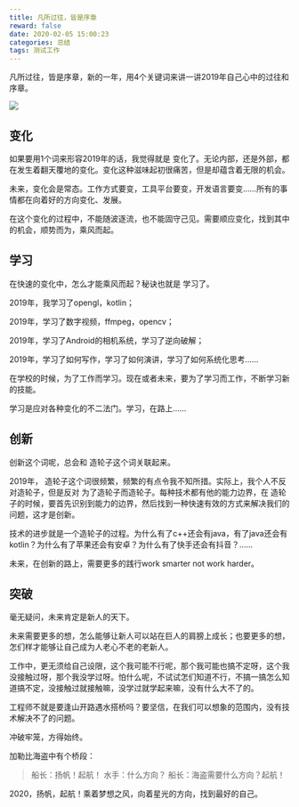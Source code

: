 ```yaml
---
title: 凡所过往，皆是序章
reward: false
date: 2020-02-05 15:00:23
categories: 总结
tags: 测试工作
---
```


凡所过往，皆是序章，新的一年，用4个关键词来讲一讲2019年自己心中的过往和序章。

![](1.jpg)

<!--more-->

## 变化
如果要用1个词来形容2019年的话，我觉得就是 变化了。无论内部，还是外部，都在发生着翻天覆地的变化。变化这种滋味起初很痛苦，但是却蕴含着无限的机会。

未来，变化会是常态。工作方式要变，工具平台要变，开发语言要变……所有的事情都在向着好的方向变化、发展。

在这个变化的过程中，不能随波逐流，也不能固守己见。需要顺应变化，找到其中的机会，顺势而为，乘风而起。

## 学习
在快速的变化中，怎么才能乘风而起？秘诀也就是 学习了。

2019年，我学习了opengl，kotlin；

2019年，学习了数字视频，ffmpeg，opencv；

2019年，学习了Android的相机系统，学习了逆向破解；

2019年，学习了如何写作，学习了如何演讲，学习了如何系统化思考……

在学校的时候，为了工作而学习。现在或者未来，要为了学习而工作，不断学习新的技能。

学习是应对各种变化的不二法门。学习，在路上……

## 创新
创新这个词呢，总会和 造轮子这个词关联起来。

2019年， 造轮子这个词很频繁，频繁的有点令我不知所措。实际上，我个人不反对造轮子，但是反对 为了造轮子而造轮子。每种技术都有他的能力边界，在 造轮子的时候，要首先识别到能力的边界，然后找到一种快速有效的方式来解决我们的问题，这才是创新。

技术的进步就是一个造轮子的过程。为什么有了c++还会有java，有了java还会有kotlin？为什么有了苹果还会有安卓？为什么有了快手还会有抖音？……

未来，在创新的路上，需要更多的践行work smarter not work harder。

## 突破
毫无疑问，未来肯定是新人的天下。

未来需要更多的想，怎么能够让新人可以站在巨人的肩膀上成长；也要更多的想，怎们样才能够让自己成为人老心不老的老新人。

工作中，更无须给自己设限，这个我可能不行呢，那个我可能也搞不定呀，这个我没接触过呀，那个我没学过呀。怕什么呢，不试试怎们知道不行，不搞一搞怎么知道搞不定，没接触过就接触嘛，没学过就学起来嘛，没有什么大不了的。

工程师不就是要逢山开路遇水搭桥吗？要坚信，在我们可以想象的范围内，没有技术解决不了的问题。

冲破牢笼，方得始终。

加勒比海盗中有个桥段：
> 船长：扬帆！起航！
> 水手：什么方向？
> 船长：海盗需要什么方向？起航！

2020，扬帆，起航！乘着梦想之风，向着星光的方向，找到最好的自己。